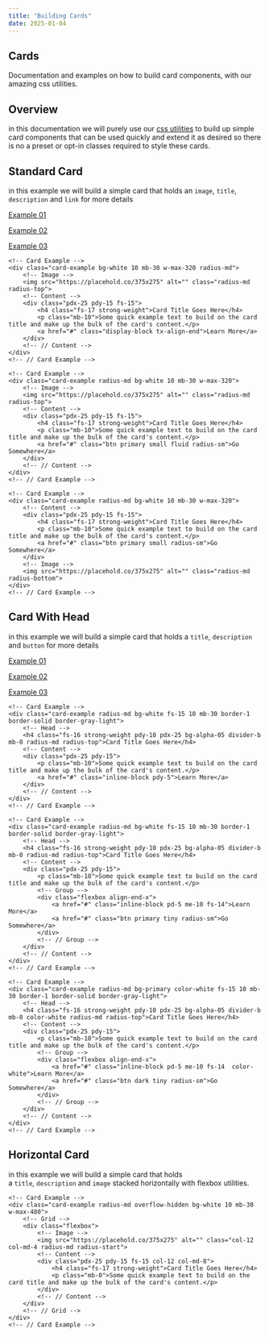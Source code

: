 ```yaml
---
title: "Building Cards"
date: 2025-01-04
---
```


## Cards

Documentation and examples on how to build card components, with our amazing css utilities.

## Overview

in this documentation we will purely use our [css utilities](http://phenix.localhost/test/category/utilities/) to build up simple card components that can be used quickly and extend it as desired so there is no a preset or opt-in classes required to style these cards.

## Standard Card

in this example we will build a simple card that holds an `image`, `title`, `description` and `link` for more details

[Example 01](#tab-1)

[Example 02](#tab-2)

[Example 03](#tab-3)

```
<!-- Card Example -->
<div class="card-example bg-white 10 mb-30 w-max-320 radius-md">
    <!-- Image -->
    <img src="https://placehold.co/375x275" alt="" class="radius-md radius-top">
    <!-- Content -->
    <div class="pdx-25 pdy-15 fs-15">
        <h4 class="fs-17 strong-weight">Card Title Goes Here</h4>
        <p class="mb-10">Some quick example text to build on the card title and make up the bulk of the card's content.</p>
        <a href="#" class="display-block tx-align-end">Learn More</a>
    </div>
    <!-- // Content -->
</div>
<!-- // Card Example -->
```

```
<!-- Card Example -->
<div class="card-example radius-md bg-white 10 mb-30 w-max-320">
    <!-- Image -->
    <img src="https://placehold.co/375x275" alt="" class="radius-md radius-top">
    <!-- Content -->
    <div class="pdx-25 pdy-15 fs-15">
        <h4 class="fs-17 strong-weight">Card Title Goes Here</h4>
        <p class="mb-10">Some quick example text to build on the card title and make up the bulk of the card's content.</p>
        <a href="#" class="btn primary small fluid radius-sm">Go Somewhere</a>
    </div>
    <!-- // Content -->
</div>
<!-- // Card Example -->
```

```
<!-- Card Example -->
<div class="card-example radius-md bg-white 10 mb-30 w-max-320">
    <!-- Content -->
    <div class="pdx-25 pdy-15 fs-15">
        <h4 class="fs-17 strong-weight">Card Title Goes Here</h4>
        <p class="mb-10">Some quick example text to build on the card title and make up the bulk of the card's content.</p>
        <a href="#" class="btn primary small radius-sm">Go Somewhere</a>
    </div>
    <!-- Image -->
    <img src="https://placehold.co/375x275" alt="" class="radius-md radius-bottom">
</div>
<!-- // Card Example -->
```

## Card With Head

in this example we will build a simple card that holds a `title`, `description` and `button` for more details

[Example 01](#tab-4)

[Example 02](#tab-5)

[Example 03](#tab-6)

```
<!-- Card Example -->
<div class="card-example radius-md bg-white fs-15 10 mb-30 border-1 border-solid border-gray-light">
    <!-- Head -->
    <h4 class="fs-16 strong-weight pdy-10 pdx-25 bg-alpha-05 divider-b mb-0 radius-md radius-top">Card Title Goes Here</h4>
    <!-- Content -->
    <div class="pdx-25 pdy-15">
        <p class="mb-10">Some quick example text to build on the card title and make up the bulk of the card's content.</p>
        <a href="#" class="inline-block pdy-5">Learn More</a>
    </div>
    <!-- // Content -->
</div>
<!-- // Card Example -->
```

```
<!-- Card Example -->
<div class="card-example radius-md bg-white fs-15 10 mb-30 border-1 border-solid border-gray-light">
    <!-- Head -->
    <h4 class="fs-16 strong-weight pdy-10 pdx-25 bg-alpha-05 divider-b mb-0 radius-md radius-top">Card Title Goes Here</h4>
    <!-- Content -->
    <div class="pdx-25 pdy-15">
        <p class="mb-10">Some quick example text to build on the card title and make up the bulk of the card's content.</p>
        <!-- Group -->
        <div class="flexbox align-end-x">
            <a href="#" class="inline-block pd-5 me-10 fs-14">Learn More</a>
            <a href="#" class="btn primary tiny radius-sm">Go Somewhere</a>
        </div>
        <!-- // Group -->
    </div>
    <!-- // Content -->
</div>
<!-- // Card Example -->
```

```
<!-- Card Example -->
<div class="card-example radius-md bg-primary color-white fs-15 10 mb-30 border-1 border-solid border-gray-light">
    <!-- Head -->
    <h4 class="fs-16 strong-weight pdy-10 pdx-25 bg-alpha-05 divider-b mb-0 color-white radius-md radius-top">Card Title Goes Here</h4>
    <!-- Content -->
    <div class="pdx-25 pdy-15">
        <p class="mb-10">Some quick example text to build on the card title and make up the bulk of the card's content.</p>
        <!-- Group -->
        <div class="flexbox align-end-x">
            <a href="#" class="inline-block pd-5 me-10 fs-14  color-white">Learn More</a>
            <a href="#" class="btn dark tiny radius-sm">Go Somewhere</a>
        </div>
        <!-- // Group -->
    </div>
    <!-- // Content -->
</div>
<!-- // Card Example -->
```

## Horizontal Card

in this example we will build a simple card that holds a `title`, `description` and `image` stacked horizontally with flexbox utilities.

```
<!-- Card Example -->
<div class="card-example radius-md overflow-hidden bg-white 10 mb-30 w-max-480">
    <!-- Grid -->
    <div class="flexbox">
        <!-- Image -->
        <img src="https://placehold.co/375x275" alt="" class="col-12 col-md-4 radius-md radius-start">
        <!-- Content -->
        <div class="pdx-25 pdy-15 fs-15 col-12 col-md-8">
            <h4 class="fs-17 strong-weight">Card Title Goes Here</h4>
            <p class="mb-0">Some quick example text to build on the card title and make up the bulk of the card's content.</p>
        </div>
        <!-- // Content -->
    </div>
    <!-- // Grid -->
</div>
<!-- // Card Example -->
```
